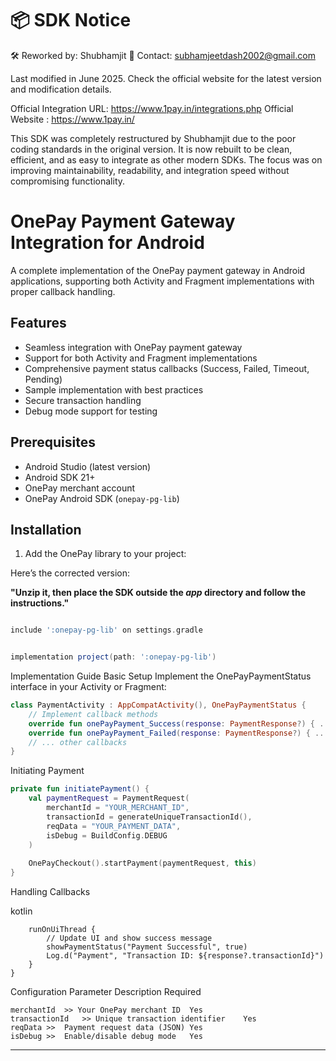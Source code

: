 # 📦 SDK Notice
🛠️ Reworked by: Shubhamjit
📧 Contact: subhamjeetdash2002@gmail.com

Last modified in June 2025. Check the official website for the latest version and modification details.

Official Integration URL: https://www.1pay.in/integrations.php
Official Website : https://www.1pay.in/ 

This SDK was completely restructured by Shubhamjit due to the poor coding standards in the original version. It is now rebuilt to be clean, efficient, and as easy to integrate as other modern SDKs.
The focus was on improving maintainability, readability, and integration speed without compromising functionality.


# OnePay Payment Gateway Integration for Android

A complete implementation of the OnePay payment gateway in Android applications, supporting both Activity and Fragment implementations with proper callback handling.

## Features

- Seamless integration with OnePay payment gateway
- Support for both Activity and Fragment implementations
- Comprehensive payment status callbacks (Success, Failed, Timeout, Pending)
- Sample implementation with best practices
- Secure transaction handling
- Debug mode support for testing

## Prerequisites

- Android Studio (latest version)
- Android SDK 21+
- OnePay merchant account
- OnePay Android SDK (`onepay-pg-lib`)

## Installation

1. Add the OnePay library to your project:

Here’s the corrected version:

**"Unzip it, then place the SDK outside the *app* directory and follow the instructions."**

```settings.gradle or settings.gradle.kts

include ':onepay-pg-lib' on settings.gradle

```

```gradle

implementation project(path: ':onepay-pg-lib')

```

Implementation Guide
Basic Setup
Implement the OnePayPaymentStatus interface in your Activity or Fragment:


```kotlin
class PaymentActivity : AppCompatActivity(), OnePayPaymentStatus {
    // Implement callback methods
    override fun onePayPayment_Success(response: PaymentResponse?) { ... }
    override fun onePayPayment_Failed(response: PaymentResponse?) { ... }
    // ... other callbacks
}
```

Initiating Payment

```kotlin
private fun initiatePayment() {
    val paymentRequest = PaymentRequest(
        merchantId = "YOUR_MERCHANT_ID",
        transactionId = generateUniqueTransactionId(),
        reqData = "YOUR_PAYMENT_DATA",
        isDebug = BuildConfig.DEBUG
    )
    
    OnePayCheckout().startPayment(paymentRequest, this)
}
```


Handling Callbacks

kotlin
```override fun onePayPayment_Success(response: PaymentResponse?) {
    runOnUiThread {
        // Update UI and show success message
        showPaymentStatus("Payment Successful", true)
        Log.d("Payment", "Transaction ID: ${response?.transactionId}")
    }
}

```
Configuration
Parameter	Description	Required

```
merchantId	>> Your OnePay merchant ID	Yes
transactionId	>> Unique transaction identifier	Yes
reqData >>	Payment request data (JSON)	Yes
isDebug >>	Enable/disable debug mode	Yes
```



__________________________________
